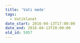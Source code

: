 ```yaml
---
title: 'Vati møde'
tags:
  - Vatiklanet
date_start: 2016-04-13T17:00:00
date_end: 2016-04-13T20:00:00
old_id: 5957
---
```

